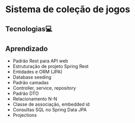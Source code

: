 # Sistema de coleção de jogos

## Tecnologias💻

## Aprendizado

- Padrão Rest para API web
- Estruturação de projeto Spring Rest
- Entidades e ORM (JPA)
- Database seeding
- Padrão camadas
- Controller, service, repository
- Padrão DTO
- Relacionamento N-N
- Classe de associação, embedded id
- Consultas SQL no Spring Data JPA
- Projections